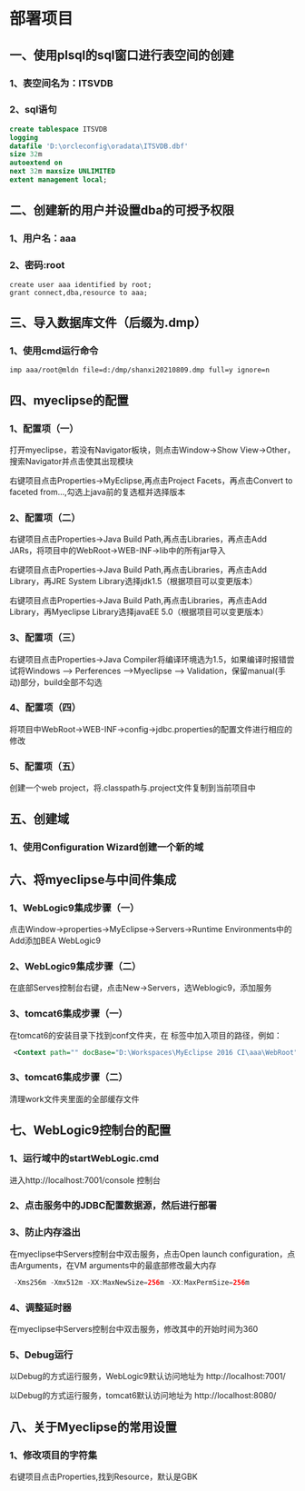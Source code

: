 # 部署项目

## 一、使用plsql的sql窗口进行表空间的创建

### 1、表空间名为：ITSVDB

### 2、sql语句

```sql
create tablespace ITSVDB
logging
datafile 'D:\orcleconfig\oradata\ITSVDB.dbf'
size 32m
autoextend on
next 32m maxsize UNLIMITED
extent management local;
```

## 二、创建新的用户并设置dba的可授予权限

### 1、用户名：aaa

### 2、密码:root

```plsql
create user aaa identified by root;
grant connect,dba,resource to aaa;
```

## 三、导入数据库文件（后缀为.dmp）

### 1、使用cmd运行命令

```
imp aaa/root@mldn file=d:/dmp/shanxi20210809.dmp full=y ignore=n
```

## 四、myeclipse的配置

### 1、配置项（一）

打开myeclipse，若没有Navigator板块，则点击Window->Show View->Other，搜索Navigator并点击使其出现模块

右键项目点击Properties->MyEclipse,再点击Project Facets，再点击Convert to faceted from...,勾选上java前的复选框并选择版本

### 2、配置项（二）

右键项目点击Properties->Java Build Path,再点击Libraries，再点击Add JARs，将项目中的WebRoot->WEB-INF->lib中的所有jar导入

右键项目点击Properties->Java Build Path,再点击Libraries，再点击Add Library，再JRE  System  Library选择jdk1.5（根据项目可以变更版本）

右键项目点击Properties->Java Build Path,再点击Libraries，再点击Add Library，再Myeclipse  Library选择javaEE 5.0（根据项目可以变更版本）

### 3、配置项（三）

右键项目点击Properties->Java Compiler将编译环境选为1.5，如果编译时报错尝试将Windows –> Perferences –>Myeclipse –> Validation，保留manual(手动)部分，build全部不勾选 

### 4、配置项（四）

将项目中WebRoot->WEB-INF->config->jdbc.properties的配置文件进行相应的修改

### 5、配置项（五）

创建一个web project，将.classpath与.project文件复制到当前项目中

## 五、创建域

### 1、使用Configuration Wizard创建一个新的域

## 六、将myeclipse与中间件集成

### 1、WebLogic9集成步骤（一）

点击Window->properties->MyEclipse->Servers->Runtime Environments中的Add添加BEA WebLogic9

### 2、WebLogic9集成步骤（二）

在底部Serves控制台右键，点击New->Servers，选Weblogic9，添加服务

### 3、tomcat6集成步骤（一）

在tomcat6的安装目录下找到conf文件夹，在  <Host>标签中加入项目的路径，例如：

```xml
 <Context path="" docBase="D:\Workspaces\MyEclipse 2016 CI\aaa\WebRoot" sessionCookieName="jsessionid_file"></Context>
```

### 3、tomcat6集成步骤（二）

清理work文件夹里面的全部缓存文件

## 七、WebLogic9控制台的配置

### 1、运行域中的startWebLogic.cmd

进入http://localhost:7001/console 控制台

### 2、点击服务中的JDBC配置数据源，然后进行部署

### 3、防止内存溢出

在myeclipse中Servers控制台中双击服务，点击Open launch configuration，点击Arguments，在VM arguments中的最底部修改最大内存

```java
 -Xms256m -Xmx512m -XX:MaxNewSize=256m -XX:MaxPermSize=256m
```

### 4、调整延时器

在myeclipse中Servers控制台中双击服务，修改其中的开始时间为360

### 5、Debug运行

以Debug的方式运行服务，WebLogic9默认访问地址为 http://localhost:7001/

以Debug的方式运行服务，tomcat6默认访问地址为 http://localhost:8080/

## 八、关于Myeclipse的常用设置

### 1、修改项目的字符集

右键项目点击Properties,找到Resource，默认是GBK
